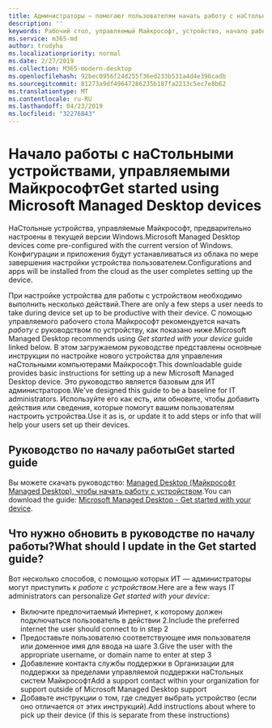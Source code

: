 ```yaml
---
title: Администраторы — помогают пользователям начать работу с наСтольным устройством, управляемым Майкрософт
description: ''
keywords: Рабочий стол, управляемый Майкрософт, устройство, начало работы, Microsoft 365
ms.service: m365-md
author: trudyha
ms.localizationpriority: normal
ms.date: 2/27/2019
ms.collection: M365-modern-desktop
ms.openlocfilehash: 92bec0956f24d255f36ed233b531a4d4e396cadb
ms.sourcegitcommit: 81273a9df49647286235b187fa2213c5ec7e8b62
ms.translationtype: MT
ms.contentlocale: ru-RU
ms.lasthandoff: 04/23/2019
ms.locfileid: "32276843"
---
```

# <a name="get-started-using-microsoft-managed-desktop-devices"></a><span data-ttu-id="91aa3-103">Начало работы с наСтольными устройствами, управляемыми Майкрософт</span><span class="sxs-lookup"><span data-stu-id="91aa3-103">Get started using Microsoft Managed Desktop devices</span></span>

<span data-ttu-id="91aa3-104">НаСтольные устройства, управляемые Майкрософт, предварительно настроены в текущей версии Windows.</span><span class="sxs-lookup"><span data-stu-id="91aa3-104">Microsoft Managed Desktop devices come pre-configured with the current version of Windows.</span></span> <span data-ttu-id="91aa3-105">Конфигурации и приложения будут устанавливаться из облака по мере завершения настройки устройства пользователем.</span><span class="sxs-lookup"><span data-stu-id="91aa3-105">Configurations and apps will be installed from the cloud as the user completes setting up the device.</span></span> 
 
<span data-ttu-id="91aa3-106">При настройке устройства для работы с устройством необходимо выполнить несколько действий.</span><span class="sxs-lookup"><span data-stu-id="91aa3-106">There are only a few steps a user needs to take during device set up to be productive with their device.</span></span> <span data-ttu-id="91aa3-107">С помощью управляемого рабочего стола Майкрософт рекомендуется начать *работу с* руководством по устройству, как показано ниже.</span><span class="sxs-lookup"><span data-stu-id="91aa3-107">Microsoft Managed Desktop recommends using *Get started with your device* guide linked below.</span></span> <span data-ttu-id="91aa3-108">В этом загружаемом руководстве представлены основные инструкции по настройке нового устройства для управления наСтольными компьютерами Майкрософт.</span><span class="sxs-lookup"><span data-stu-id="91aa3-108">This downloadable guide provides basic instructions for setting up a new Microsoft Managed Desktop device.</span></span> <span data-ttu-id="91aa3-109">Это руководство является базовым для ИТ администраторов.</span><span class="sxs-lookup"><span data-stu-id="91aa3-109">We've designed this guide to be a baseline for IT administrators.</span></span> <span data-ttu-id="91aa3-110">Используйте его как есть, или обновите, чтобы добавить действия или сведения, которые помогут вашим пользователям настроить устройства.</span><span class="sxs-lookup"><span data-stu-id="91aa3-110">Use it as is, or update it to add steps or info that will help your users set up their devices.</span></span> 

## <a name="get-started-guide"></a><span data-ttu-id="91aa3-111">Руководство по началу работы</span><span class="sxs-lookup"><span data-stu-id="91aa3-111">Get started guide</span></span> 
<span data-ttu-id="91aa3-112">Вы можете скачать руководство: [Managed Desktop (Майкрософт Managed Desktop), чтобы начать работу с устройством](https://www.microsoft.com/en-us/download/details.aspx?id=57918).</span><span class="sxs-lookup"><span data-stu-id="91aa3-112">You can download the guide: [Microsoft Managed Desktop - Get started with your device](https://www.microsoft.com/en-us/download/details.aspx?id=57918).</span></span>

## <a name="what-should-i-update-in-the-get-started-guide"></a><span data-ttu-id="91aa3-113">Что нужно обновить в руководстве по началу работы?</span><span class="sxs-lookup"><span data-stu-id="91aa3-113">What should I update in the Get started guide?</span></span>

<span data-ttu-id="91aa3-114">Вот несколько способов, с помощью которых ИТ — администраторы могут приступить к *работе с устройством*.</span><span class="sxs-lookup"><span data-stu-id="91aa3-114">Here are a few ways IT administrators can personalize *Get started with your device*:</span></span>
- <span data-ttu-id="91aa3-115">Включите предпочитаемый Интернет, к которому должен подключаться пользователь в действии 2.</span><span class="sxs-lookup"><span data-stu-id="91aa3-115">Include the preferred internet the user should connect to in step 2</span></span>
- <span data-ttu-id="91aa3-116">Предоставьте пользователю соответствующее имя пользователя или доменное имя для ввода на шаге 3.</span><span class="sxs-lookup"><span data-stu-id="91aa3-116">Give the user with the appropriate username, or domain name to enter at step 3</span></span>
- <span data-ttu-id="91aa3-117">Добавление контакта службы поддержки в Организации для поддержки за пределами управляемой поддержки наСтольных систем Майкрософт</span><span class="sxs-lookup"><span data-stu-id="91aa3-117">Add a support contact within your organization for support outside of Microsoft Managed Desktop support</span></span>
- <span data-ttu-id="91aa3-118">Добавьте инструкции о том, где следует выбрать устройство (если оно отличается от этих инструкций).</span><span class="sxs-lookup"><span data-stu-id="91aa3-118">Add instructions about where to pick up their device (if this is separate from these instructions)</span></span>
